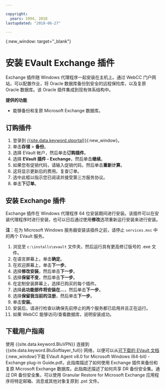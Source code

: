 ```yaml
---

copyright:
  years: 1994, 2018
lastupdated: "2018-06-27"

---
```

{:new_window: target="_blank"}

# 安装 EVault Exchange 插件

Exchange 插件随 Windows 代理程序一起安装在主机上。通过 WebCC 门户网站，可以配置作业，将 Oracle 数据库备份到安全的远程保险库，以及复原 Oracle 数据库。该 Oracle 插件集成到现有体系结构中。

**提供的功能**

- 能够备份和复原 Microsoft Exchange 数据库。

## 订购插件

1. 登录到 [{{site.data.keyword.slportal}}](https://control.softlayer.com/){:new_window}。
2. 单击**存储** > **备份**。
3. 选择 EVault 帐户，然后单击**订购插件**。
4. 选择 **EVault 插件 - Exchange**，然后单击**继续**。
5. 如果您有促销代码，请输入促销代码，然后单击**重新计算**。
6. 这将显示更新后的费用。复查订单。
7. 选中此框以指示您已阅读并接受第三方服务协议。 
8. 单击**下订单**。

## 安装 Exchange 插件

Exchange 插件在 Windows 代理程序 64 位安装期间进行安装。该插件可以在安装代理程序时进行安装，也可以日后通过使用**修改**选项重新运行安装来进行安装。

**注**：在为 Microsoft Windows 服务器安装该插件之前，请停止 `services.msc` 中的两个 EVault 服务。  

1. 浏览至 `c:\installs\evault` 文件夹，然后运行具有更高修订版号的 .exe 文件。
2. 在语言屏幕上，单击**确定**。
3. 在欢迎屏幕上，单击**下一步**。
4. 选择**修改安装**，然后单击**下一步**。
5. 选择**保留不变**，然后单击**下一步**。
6. 在定制安装屏幕上，选择已购买的每个插件。 
7. 选择**此功能部件将安装在...**，然后单击**下一步**。
8. 选择**保留我当前的注册**，然后单击**下一步**。
9. 单击**安装**。
10. 安装后，请进行检查以确保先前停止的两个服务都已启用并且正在运行。
11. 如果 WebCC 能够访问/查看数据库，说明安装成功。 

## 下载用户指南

使用 {{site.data.keyword.BluVPN}} 连接到 {{site.data.keyword.BluSoftlayer_full}} 网络，以便可以从[可下载的 EVault 文档](http://downloads.service.softlayer.com/evault/Documentation/){:new_window}下载 EVault Agent v8.0 for Microsoft Windows (64-bit) - Exchange plug-in Guide.pdf。此指南描述了如何使用 Exchange 插件来备份和复原 Microsoft Exchange 数据库。此指南还描述了如何共享 DR 备份安全集。通过 DR 备份安全集，可以使用 Granular Restore for Microsoft Exchange 应用程序将特定邮箱、消息或其他对象复原到 .pst 文件。

